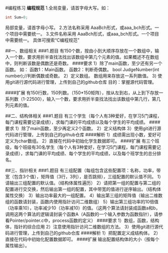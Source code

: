 #编程练习
**编程规范**
1.全局变量，请首字母大写。如：
```C
int Sum=0;
```
局部变量，请首字母小写。
2.方法名称采用 AaaBch形式，或aaa_bch形式。一个项目中需要统一。
3.文件名称采用 AaaBch形式，或aaa_bch形式。一个项目中需要统一。
具体可搜索“C编程规范”

##一、数组相关
###1.题目
有150个数，按由小到大顺序存放在一个数组中，输入一个数，要求用折半查找法找出该数组中第几个元素的值。如果概述不在数组中，则判断该数是偶数还是奇数。
####要求
1）除了main函数，至少还有另一个函数。
    如：
      函数1：Main函数。
      函数2：判断奇偶数。
      bool JudgeNumber(int number);//判断偶数或奇数。
2）定义数组。
   数组用来存放这一系列数值。
3) 使用git进行源代码进行管理，上传到自己的github仓库
   目的：掌握源代码管理。

####扩展
有150行数，150列数。（150*150矩阵），按从左到右，从上到下存放一系列数（1-22500），输入一个数，要求用折半查找法找出该数组中第几行，第几列元素的值。

##二、结构体相关
###1.题目
有三个学生（每个人有3种爱好，在学习5门课程，每门课程需要记录成绩），求每门课的平均成绩以及每个学生的平均成绩。
####要求
1）除了main函数，至少再定义2个函数。
2）定义结构体
3）使用git进行源代码进行管理，上传到自己的github仓库
####解析
1）成绩需出现小数，爱好可定义为char数组。
2）直接在代码中初始化学生数据即可。
####扩展
有三个班级，每个班级有30名学生（每个人有3种爱好，在学习5门课程，每门课程需要记录成绩），求每门课的平均成绩、每个学生的平均成绩，以及每个班学生的总分排名。

##三、指针相关
###1.题目
有三组配置（每组包含这些配置项：名称，功率，带宽（包含3个值），矩阵值（3行，3列），是否跳频），三组配置的默认值不同。
1）请输出三组配置的默认值。（结构体属性遍历）
2）请把第一组的配置与第二组的配置进行交交换，然后输出第一组的配置，其中带宽的值进行逆序输出。（结构体属性交换）
3）输出功率最大的一组配置。
4）输出第三组的矩阵值（输出二维数组的函数请封装，函数内使用指针访问二维数组）
5）输出第三组功率的10倍值（功率乘10），功率减少10（功率减10）的值。（这两个算法请封装成函数a和b，调用这两个算法的逻辑请封装个函数A（A函数的一个输入参数为函数指针），请参看Pointer/pointer.c中，process函数的定义）
####要求
1）数组，函数，结构体，指针的综合应用
2）注意使用指针访问二维数组的方法。
3）使用git进行源代码进行管理，上传到自己的github仓库
####解析
1）把配置定义成结构体。
2）直接在代码中初始化配置数据即可。
####扩展
输出配置结构体的大小（按每个属性输出）。